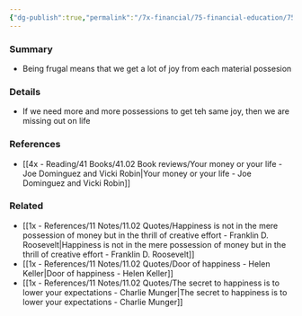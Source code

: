 ```yaml
---
{"dg-publish":true,"permalink":"/7x-financial/75-financial-education/75-01-financial-notes/have-a-high-joy-to-stuff-ratio/","title":"Have a high joy-to-stuff ratio","noteIcon":""}
---
```



### Summary
- Being frugal means that we get a lot of joy from each material possesion

### Details
- If we need more and more possessions to get teh same joy, then we are missing out on life

### References
- [[4x - Reading/41 Books/41.02 Book reviews/Your money or your life - Joe Dominguez and Vicki Robin\|Your money or your life - Joe Dominguez and Vicki Robin]]

### Related
- [[1x - References/11 Notes/11.02 Quotes/Happiness is not in the mere possession of money but in the thrill of creative effort - Franklin D. Roosevelt\|Happiness is not in the mere possession of money but in the thrill of creative effort - Franklin D. Roosevelt]]
- [[1x - References/11 Notes/11.02 Quotes/Door of happiness - Helen Keller\|Door of happiness - Helen Keller]]
- [[1x - References/11 Notes/11.02 Quotes/The secret to happiness is to lower your expectations - Charlie Munger\|The secret to happiness is to lower your expectations - Charlie Munger]]